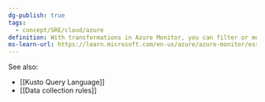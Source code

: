 ```yaml
---
dg-publish: true
tags:
  - concept/SRE/cloud/azure 
definition: With transformations in Azure Monitor, you can filter or modify incoming data before it's sent to a Log Analytics workspace.
ms-learn-url: https://learn.microsoft.com/en-us/azure/azure-monitor/essentials/data-collection-transformations
---
```

See also:
* [[Kusto Query Language]] 
* [[Data collection rules]]

